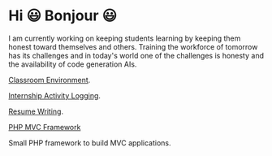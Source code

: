 # Hi :smiley: Bonjour :smiley:

I am currently working on keeping students learning by keeping them honest toward themselves and others. Training the workforce of tomorrow has its challenges and in today's world one of the challenges is honesty and the availability of code generation AIs.

[Classroom Environment](Classroom_Environment.MD).

[Internship Activity Logging](Internship_logging.md).

[Resume Writing](Resume_Writing.md).

[PHP MVC Framework](https://github.com/paquettm/PHP_MVC_Framework)

Small PHP framework to build MVC applications.
